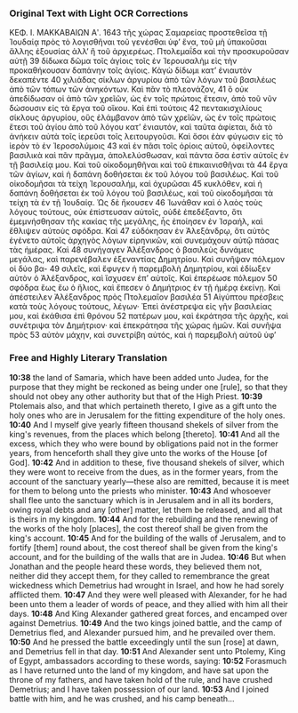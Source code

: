 ### Original Text with Light OCR Corrections

ΚΕΦ. Ι. ΜΑΚΚΑΒΑΙΩΝ Αʹ. 1643
τῆς χώρας Σαμαρείας προστεθεῖσα τῇ Ἰουδαίᾳ πρὸς τὸ λογισθῆναι τοῦ γενέσθαι ὑφ’ ἕνα, τοῦ μὴ ὑπακοῦσαι ἄλλης ἐξουσίας ἀλλ’ ἢ τοῦ ἀρχιερέως. Πτολεμαΐδα καὶ τὴν προσκυροῦσαν αὐτῇ 39
δίδωκα δῶμα τοῖς ἁγίοις τοῖς ἐν Ἱερουσαλὴμ εἰς τὴν προκαθήκουσαν δαπάνην τοῖς ἁγίοις. Κἀγὼ δίδωμι κατ’ ἐνιαυτὸν δεκαπέντε 40
χιλιάδας σίκλων ἀργυρίου ἀπὸ τῶν λόγων τοῦ βασιλέως ἀπὸ τῶν τόπων τῶν ἀνηκόντων. Καὶ πᾶν τὸ πλεονάζον, 41
ὃ οὐκ ἀπεδίδωσαν οἱ ἀπὸ τῶν χρεῖῶν, ὡς ἐν τοῖς πρώτοις ἔτεσιν, ἀπὸ τοῦ νῦν δώσουσιν εἰς τὰ ἔργα τοῦ οἴκου. Καὶ ἐπὶ τούτοις 42
πεντακισχιλίους σίκλους ἀργυρίου, οὓς ἐλάμβανον ἀπὸ τῶν χρεῖῶν, ὡς ἐν τοῖς πρώτοις ἔτεσι τοῦ ἁγίου ἀπὸ τοῦ λόγου κατ’ ἐνιαυτόν, καὶ ταῦτα ἀφίεται, διὰ τὸ ἀνήκειν αὐτὰ τοῖς ἱερεῦσι τοῖς λειτουργοῦσι. Καὶ ὅσοι ἐὰν φύγωσιν εἰς τὸ ἱερὸν τὸ ἐν Ἱεροσολύμοις 43
καὶ ἐν πᾶσι τοῖς ὁρίοις αὐτοῦ, ὀφείλοντες βασιλικὰ καὶ πᾶν πρᾶγμα, ἀπολελύσθωσαν, καὶ πάντα ὅσα ἐστὶν αὐτοῖς ἐν τῇ βασιλείᾳ μου. Καὶ τοῦ οἰκοδομηθῆναι καὶ τοῦ ἐπικαινισθῆναι τὰ 44
ἔργα τῶν ἁγίων, καὶ ἡ δαπάνη δοθήσεται ἐκ τοῦ λόγου τοῦ βασιλέως. Καὶ τοῦ οἰκοδομῆσαι τὰ τείχη Ἱερουσαλήμ, καὶ ὀχυρῶσαι 45
κυκλόθεν, καὶ ἡ δαπάνη δοθήσεται ἐκ τοῦ λόγου τοῦ βασιλέως, καὶ τοῦ οἰκοδομῆσαι τὰ τείχη τὰ ἐν τῇ Ἰουδαίᾳ. Ὡς δὲ ἤκουσεν 46
Ἰωνάθαν καὶ ὁ λαὸς τοὺς λόγους τούτους, οὐκ ἐπίστευσαν αὐτοῖς, οὐδὲ ἐπεδέξαντο, ὅτι ἐμεμνήσθησαν τῆς κακίας τῆς μεγάλης, ἧς ἐποίησεν ἐν Ἰσραήλ, καὶ ἔθλιψεν αὐτοὺς σφόδρα. Καὶ 47
εὐδόκησαν ἐν Ἀλεξάνδρῳ, ὅτι αὐτὸς ἐγένετο αὐτοῖς ἀρχηγὸς λόγων εἰρηνικῶν, καὶ συνεμάχουν αὐτῷ πάσας τὰς ἡμέρας. Καὶ 48
συνήγαγεν Ἀλέξανδρος ὁ βασιλεὺς δυνάμεις μεγάλας, καὶ παρενέβαλεν ἐξεναντίας Δημητρίου. Καὶ συνῆψαν πόλεμον οἱ δύο βα- 49
σιλεῖς, καὶ ἔφυγεν ἡ παρεμβολὴ Δημητρίου, καὶ ἐδίωξεν αὐτὸν ὁ Ἀλέξανδρος, καὶ ἴσχυσεν ἐπ’ αὐτοῖς. Καὶ ἐπερέωσε πόλεμον 50
σφόδρα ἕως ἕω ὁ ἥλιος, καὶ ἔπεσεν ὁ Δημήτριος ἐν τῇ ἡμέρᾳ ἐκείνῃ. Καὶ ἀπέστειλεν Ἀλέξανδρος πρὸς Πτολεμαῖον βασιλέα 51
Αἰγύπτου πρέσβεις κατὰ τοὺς λόγους τούτους, λέγων· Ἐπεὶ ἀνέστρεψα εἰς γῆν βασιλείας μου, καὶ ἐκάθισα ἐπὶ θρόνου 52
πατέρων μου, καὶ ἐκράτησα τῆς ἀρχῆς, καὶ συνέτριψα τὸν Δημήτριον· καὶ ἐπεκράτησα τῆς χώρας ἡμῶν. Καὶ συνῆψα πρὸς 53
αὐτὸν μάχην, καὶ συνετρίβη αὐτός, καὶ ἡ παρεμβολὴ αὐτοῦ ὑφ’

### Free and Highly Literary Translation

**10:38** the land of Samaria, which have been added unto Judea, for the purpose that they might be reckoned as being under one [rule], so that they should not obey any other authority but that of the High Priest.
**10:39** Ptolemais also, and that which pertaineth thereto, I give as a gift unto the holy ones who are in Jerusalem for the fitting expenditure of the holy ones.
**10:40** And I myself give yearly fifteen thousand shekels of silver from the king's revenues, from the places which belong [thereto].
**10:41** And all the excess, which they who were bound by obligations paid not in the former years, from henceforth shall they give unto the works of the House [of God].
**10:42** And in addition to these, five thousand shekels of silver, which they were wont to receive from the dues, as in the former years, from the account of the sanctuary yearly—these also are remitted, because it is meet for them to belong unto the priests who minister.
**10:43** And whosoever shall flee unto the sanctuary which is in Jerusalem and in all its borders, owing royal debts and any [other] matter, let them be released, and all that is theirs in my kingdom.
**10:44** And for the rebuilding and the renewing of the works of the holy [places], the cost thereof shall be given from the king's account.
**10:45** And for the building of the walls of Jerusalem, and to fortify [them] round about, the cost thereof shall be given from the king's account, and for the building of the walls that are in Judea.
**10:46** But when Jonathan and the people heard these words, they believed them not, neither did they accept them, for they called to remembrance the great wickedness which Demetrius had wrought in Israel, and how he had sorely afflicted them.
**10:47** And they were well pleased with Alexander, for he had been unto them a leader of words of peace, and they allied with him all their days.
**10:48** And King Alexander gathered great forces, and encamped over against Demetrius.
**10:49** And the two kings joined battle, and the camp of Demetrius fled, and Alexander pursued him, and he prevailed over them.
**10:50** And he pressed the battle exceedingly until the sun [rose] at dawn, and Demetrius fell in that day.
**10:51** And Alexander sent unto Ptolemy, King of Egypt, ambassadors according to these words, saying:
**10:52** Forasmuch as I have returned unto the land of my kingdom, and have sat upon the throne of my fathers, and have taken hold of the rule, and have crushed Demetrius; and I have taken possession of our land.
**10:53** And I joined battle with him, and he was crushed, and his camp beneath...